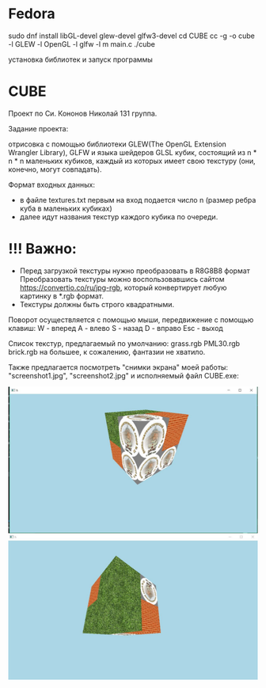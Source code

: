 # Fedora

sudo dnf install libGL-devel glew-devel glfw3-devel
cd CUBE
cc -g -o cube -l GLEW -l OpenGL -l glfw -l m main.c
./cube

установка библиотек и запуск программы

# CUBE
Проект по Си. Кононов Николай 131 группа.


Задание проекта:

отрисовка с помощью библиотеки GLEW(The OpenGL Extension Wrangler Library), GLFW и языка шейдеров GLSL кубик, состоящий из n * n * n маленьких кубиков, каждый из которых имеет свою текстуру (они, конечно, могут совпадать).

Формат входных данных:
- в файле textures.txt первым на вход подается число n (размер ребра куба в маленьких кубиках)
- далее идут названия текстур каждого кубика по очереди.


# !!! Важно:
- Перед загрузкой текстуры нужно преобразовать в R8G8B8 формат
Преобразовать текстуры можно воспользовавшись сайтом https://convertio.co/ru/jpg-rgb,
который конвертирует любую картинку в *.rgb формат.
- Текстуры должны быть строго квадратными.


Поворот осуществляется с помощью мыши, передвижение с помощью клавиш:
W - вперед
A - влево
S - назад
D - вправо
Esc - выход

Список текстур, предлагаемый по умолчанию:
grass.rgb
PML30.rgb
brick.rgb
на большее, к сожалению, фантазии не хватило.

Также предлагается посмотреть "снимки экрана" моей работы: "screenshot1.jpg", "screenshot2.jpg" и исполняемый файл CUBE.exe:

![alt text](https://github.com/kononovk/CUBE/blob/master/CUBE/screenshot1.JPG)
![alt text](https://github.com/kononovk/CUBE/blob/master/CUBE/screenshot2.JPG)
